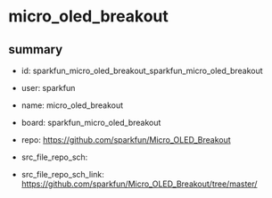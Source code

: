 # micro_oled_breakout
 
## summary 
* id: sparkfun_micro_oled_breakout_sparkfun_micro_oled_breakout
* user: sparkfun
* name: micro_oled_breakout
* board: sparkfun_micro_oled_breakout
* repo: https://github.com/sparkfun/Micro_OLED_Breakout



* src_file_repo_sch: 
* src_file_repo_sch_link: https://github.com/sparkfun/Micro_OLED_Breakout/tree/master/




